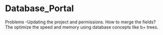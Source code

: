 # Database_Portal

Problems -Updating  the project and permissions.
How to merge the fields?
The optimize the speed and memory using database concepts  like b+ trees.
